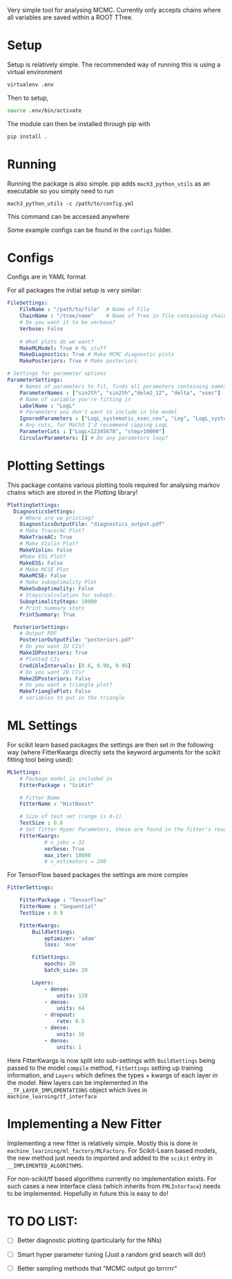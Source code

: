 Very simple tool for analysing MCMC. Currently only accepts chains where all variables are saved within a ROOT TTree. 

# Setup
Setup is relatively simple. The recommended way of running this is using a virtual environment
```bash
virtualenv .env
```

Then to setup,
```bash
source .env/bin/activate
```
The module can then be installed through pip with
```bash
pip install .
```


# Running
Running the package is also simple. pip adds `mach3_python_utils` as an executable so you simply need to run
```
mach3_python_utils -c /path/to/config.yml
```
This command can be accessed anywhere

Some example configs can be found in the `configs` folder.

#  Configs
Configs are in YAML format

For all packages the initial setup is very similar:

```yaml
FileSettings:
    FileName : "/path/to/file"  # Name of File
    ChainName : "/tree/name"    # Name of Tree in file containing chain
    # Do you want it to be verbose?
    Verbose: False
    
    # What plots do we want?
    MakeMLModel: True # ML stuff
    MakeDiagnostics: True # Make MCMC diagnostic plots
    MakePosteriors: True # Make posteriors    

# Settings for parameter options
ParameterSettings:
    # Names of parameters to fit, finds all parameters containing names in this string as sub-string
    ParameterNames : ["sin2th", "sin2th","delm2_12", "delta", "xsec"]
    # Name of variable you're fitting in
    LabelName : "LogL"
    # Parameters you don't want to include in the model
    IgnoredParameters : ["LogL_systematic_xsec_cov", "Log", "LogL_systematic_nddet_cov", ]
    # Any cuts, for MaCh3 I'd recommend capping LogL
    ParameterCuts : ["LogL<12345678", "step>10000"]
    CircularParameters: [] # Do any parameters loop?

```

# Plotting Settings
This package contains various plotting tools required for analysing markov chains which are stored in the Plotting library!

```yaml
PlottingSettings:
  DiagnosticsSettings:
    # Where are we prioting?
    DiagnosticsOutputFile: "diagnostics_output.pdf"
    # Make Trace/AC Plot?
    MakeTraceAC: True
    # Make Violin Plot?
    MakeViolin: False
    #Make ESS Plot?
    MakeESS: False
    # Make MCSE Plot
    MakeMCSE: False
    # Make suboptimality Plot
    MakeSuboptimality: False
    # Steps/calculation for subopt.
    SuboptimalitySteps: 10000
    # Print summary stats
    PrintSummary: True

  PosteriorSettings:
    # Output PDF
    PosteriorOutputFile: "posteriors.pdf"
    # Do you want 1D CIs?
    Make1DPosteriors: True
    # Plotted CIs
    CredibleIntervals: [0.6, 0.90, 0.95]
    # Do you want 2D CIs?
    Make2DPosteriors: False
    # Do you want a triangle plot?
    MakeTrianglePlot: False
    # variables to put in the triangle

```

# ML Settings

For scikit learn based packages the settings are then set in the following way (where FitterKwargs directly sets the keyword arguments for the scikit fitting tool being used):
```yaml
MLSettings:
    # Package model is included in
    FitterPackage : "SciKit" 

    # Fitter Name
    FitterName : "HistBoost"

    # Size of test set (range is 0-1)
    TestSize : 0.8
    # Set fitter Hyper Parameters, these are found in the fitter's readme
    FitterKwargs:
            # n_jobs = 32
            verbose: True
            max_iter: 10000
            # n_estimators = 200
```

For TensorFlow based packages the settings are more complex
```yaml
FitterSettings:

    FitterPackage : "TensorFlow"
    FitterName : "Sequential"
    TestSize : 0.9

    FitterKwargs:
        BuildSettings:
            optimizer: 'adam'
            loss: 'mse'

        FitSettings:
            epochs: 20
            batch_size: 20

        Layers:
            - dense:
                units: 128
            - dense:
                units: 64
            - dropout:
                rate: 0.5
            - dense: 
                units: 16
            - dense:
                units: 1

```


Here FitterKwargs is now split into sub-settings with `BuildSettings` being passed to the model `compile` method, `FitSettings` setting up training information, and `Layers` which defines the types + kwargs of each layer in the model. New layers can be implemented in the `__TF_LAYER_IMPLEMENTATIONS` object which lives in `machine_learning/tf_interface`

# Implementing a New Fitter
Implementing a new fitter is relatively simple. Mostly this is done in `machine_learining/ml_factory/MLFactory`. For Scikit-Learn based models, the new method just needs to imported and added to the `scikit` entry in `__IMPLEMENTED_ALGORITHMS`.

For non-scikit/tf based algorithms currently no implementation exists. For such cases a new interface class (which inherits from `FMLInterface`) needs to be implemented. Hopefully in future this is easy to do!


# TO DO LIST:
- [ ] Better diagnostic plotting (particularly for the NNs)
- [ ] Smart hyper parameter tuning (Just a random grid search will do!)
- [ ] Better sampling methods that "MCMC output go brrrrrr"

